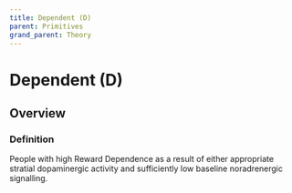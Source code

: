 ```yaml
---
title: Dependent (D)
parent: Primitives
grand_parent: Theory
---
```


# Dependent (D)

## Overview

### Definition

People with high Reward Dependence as a result of either appropriate stratial dopaminergic activity and sufficiently low baseline noradrenergic signalling.

